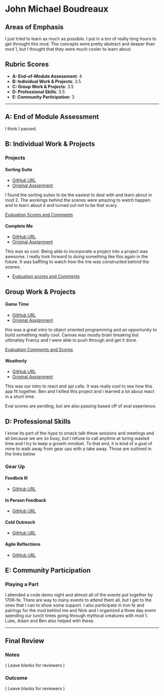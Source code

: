 # John Michael Boudreaux

## Areas of Emphasis

I just tried to learn as much as possible. I put in a ton of really long hours to get throught this mod. The concepts were pretty abstract and deeper than mod 1, but I thought that they were much cooler to learn about.

## Rubric Scores

* **A: End-of-Module Assessment**: 4
* **B: Individual Work & Projects**: 3.5
* **C: Group Work & Projects**: 3.5
* **D: Professional Skills**: 3.5
* **E: Community Participation**: 3

-----------------------

## A: End of Module Assessment

I think I passed.


## B: Individual Work & Projects

### Projects

#### Sorting Suite

* [GitHub URL](https://github.com/johnmboudreaux/sorting-suite)
* [Original Assignment](http://frontend.turing.io/projects/sorting-suite.html)

I found the sorting suites to be the easiest to deal with and learn about in mod 2. The workings behind the scenes were amazing to watch happen and to learn about it and turned out not to be that scary.

[Evaluation Scores and Comments](https://github.com/turingschool/front-end-submissions-public/blob/master/1706/mod-2/sortingsuite/john.md)


#### Complete Me

* [GitHub URL](https://github.com/johnmboudreaux/complete-me)
* [Original Assignment](http://frontend.turing.io/projects/complete-me.html)

This was so cool. Being able to incorporate a project into a project was awesome. I really look forward to doing something like this again in the future. It was baffling to watch how the trie was constructed behind the scenes.

* [Evaluation scores and Comments](https://github.com/turingschool/front-end-submissions-public/blob/master/1706/mod-2/completeMe/john.md)


## Group Work & Projects

#### Game Time

* [GitHub URL](https://github.com/johnmboudreaux/game-time)
* [Original Assignment](http://frontend.turing.io/projects/game-time.html)

this was a great intro to object oriented programming and an opportunity to build something really cool. Canvas was mostly brain breaking but ultimatley Francy and I were able to push through and get it done.

[Evaluation Comments and Scores](https://github.com/turingschool/front-end-submissions-public/blob/master/1706/mod-2/gametime/francy_john.md)


#### Weatherly

* [GitHub URL](https://github.com/johnmboudreaux/weatherly)
* [Original Assignment](http://frontend.turing.io/projects/weatherly.html)

This was our intro to react and api calls. It was really cool to see how this app fit together. Ben and I killed this project and i learned a lot about react in a short time.

Eval scores are pending, but are also passing based off of eval experience.




## D: Professional Skills
I know its part of the hype to smack talk these sessions and meetings and all because we are so busy, but I refuse to call anytime at turing wasted time and I try to keep a growth mindset. To that end, it is kind of a goal of mine to walk away from gear ups with a take away. Those are outlined in the links below


### Gear Up
#### Feedbck III

* [GitHub URL](https://gist.github.com/johnmboudreaux/33cd8e668c5d466df2f136e312591df3)

#### In Person Feedback

* [GitHub URL](https://gist.github.com/johnmboudreaux/d90c0ed07d8c01d298ed9d0d19d3dbbc)

#### Cold Outreach

* [GitHub URL](https://gist.github.com/johnmboudreaux/f544f84fa4e3c6dc5d28d7e55191cdc2)

#### Agile Reflections

* [GitHub URL](https://gist.github.com/johnmboudreaux/19e21f7948ccf84fd224ca9ac729e41b)




## E: Community Participation

### Playing a Part

I attended a code demo night and almost all of the events put together by 1706-fe. There are way to many events to attend them all, but I get to the ones that I can to show some support. I also participate in iron fe and pairings for the mod behind me and Nick and I organized a three day event spending our lunch times going through mythical creatures with mod 1. Luke, Adam and Ben also helped with these. 

------------------

## Final Review

### Notes

( Leave blanks for reviewers )

### Outcome

( Leave blanks for reviewers )
